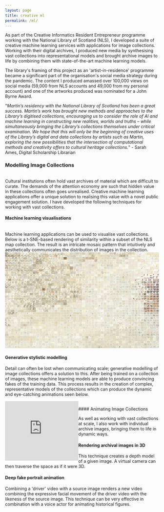 ```yaml
---
layout: page
title: creative ml
permalink: /ml/
---
```


As part of the Creative Informatics Resident Entrepreneur programme working with the National Library of Scotland (NLS), I developed a suite of creative machine learning services with applications for image collections. Working with their digital archives, I produced new media by synthesising vast collections into representational models and brought archive images to life by combining them with state-of-the-art machine learning models.

The library's framing of this project as an 'artist-in-residence' programme became a significant part of the organisation's social media strategy during the pandemic. The content I produced amassed over 100,000 views on social media (59,000 from NLS accounts and 49,000 from my personal account) and one of the artworks produced was nominated for a John Byrne Award.

"*Martin’s residency with the National Library of Scotland has been a great success. Martin’s work has brought new methods and approaches to the Library’s digitised collections, encouraging us to consider the role of AI and machine learning in constructing new realities, worlds and truths – while simultaneously bringing the Library’s collections themselves under critical examination. We hope that this will only be the beginning of creative uses of the Library’s digital and data collections by artists such as Martin, exploring the new possibilities that the intersection of computational methods and creativity offers to cultural heritage collections.*" - Sarah Ames, Digital Scholarship Librarian

### Modelling Image Collections
<br/>
Cultural institutions often hold vast archives of material which are difficult to curate. The demands of the attention economy are such that hidden value in these collections often goes unrealised. Creative machine learning applications offer a unique solution to realising this value with a novel public engagement solution. I have developed the following techniques for working with vast collections.

#### Machine learning visualisations
<br/>
Machine learning applications can be used to visualise vast collections. Below is a t-SNE-based rendering of similarity within a subset of the NLS map collection. The result is an intricate mosaic pattern that intuitively and aesthetically communicates the distribution of images in the collection.

<img class="col eight right" src="/img/shrunktiles.jpg">

#### Generative stylistic modelling

Detail can often be lost when communicating scale; generative modelling of image collections offers a solution to this. After being trained on a collection of images, these machine learning models are able to produce convincing fakes of the training data. This process results in the creation of complex, representative models of the collections which can produce the dynamic and eye-catching animations seen below.

<iframe  title="YouTube video player" width="240" height="195" src="https://player.vimeo.com/video/443394239?autoplay=1&loop=1&title=0&byline=0&portrait=01" align="left" frameborder="0" allowfullscreen></iframe>

<br/>
#### Animating Image Collections

As well as working with vast collections at scale, I also work with individual archive images, bringing them to life in dynamic ways.

#### Rendering archival images in 3D

This technique creates a depth model of a given image. A virtual camera can then traverse the space as if it were 3D.

#### Deep fake portrait animation

Combining a 'driver' video with a source image renders a new video combining the expressive facial movement of the driver video with the likeness of the source image. This technique can be very effective in combination with a voice actor for animating historical figures.
